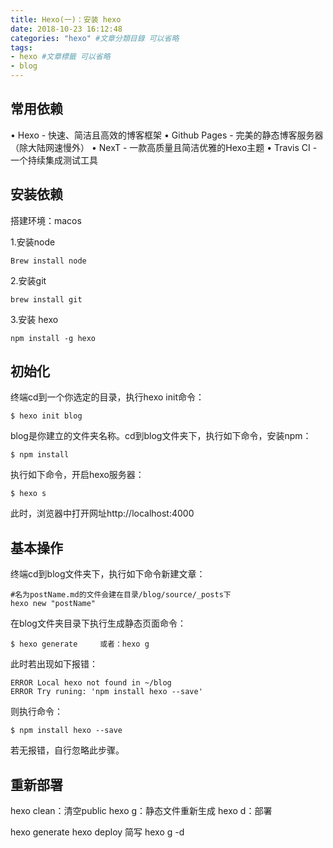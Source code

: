 ```yaml
---
title: Hexo(一)：安装 hexo
date: 2018-10-23 16:12:48
categories: "hexo" #文章分類目錄 可以省略
tags:
- hexo #文章標籤 可以省略
- blog
---
```


## 常用依赖
• Hexo - 快速、简洁且高效的博客框架
• Github Pages - 完美的静态博客服务器（除大陆网速慢外）
• NexT - 一款高质量且简洁优雅的Hexo主题
• Travis CI - 一个持续集成测试工具
## 安装依赖

搭建环境：macos

1.安装node
```
Brew install node
```
2.安装git
```
brew install git
```
3.安装 hexo
```
npm install -g hexo 
```
## 初始化
终端cd到一个你选定的目录，执行hexo init命令：
```
$ hexo init blog
```
blog是你建立的文件夹名称。cd到blog文件夹下，执行如下命令，安装npm：
```
$ npm install
```
执行如下命令，开启hexo服务器：
```
$ hexo s
```
此时，浏览器中打开网址http://localhost:4000

## 基本操作

终端cd到blog文件夹下，执行如下命令新建文章：
```
#名为postName.md的文件会建在目录/blog/source/_posts下
hexo new "postName" 
```
在blog文件夹目录下执行生成静态页面命令：
```
$ hexo generate     或者：hexo g  
```

此时若出现如下报错：
```
ERROR Local hexo not found in ~/blog
ERROR Try runing: 'npm install hexo --save'
```

则执行命令：
```
$ npm install hexo --save
```
若无报错，自行忽略此步骤。


## 重新部署 
hexo clean：清空public
hexo g：静态文件重新生成
hexo d：部署

hexo generate hexo deploy 简写 hexo g -d



